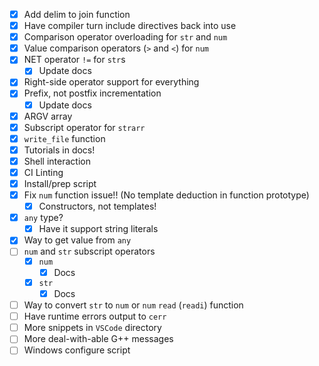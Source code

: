 - [x] Add delim to join function
- [x] Have compiler turn include directives back into use
- [x] Comparison operator overloading for `str` and `num`
- [x] Value comparison operators (`>` and `<`) for `num`
- [x] NET operator `!=` for `str`s
  - [x] Update docs
- [x] Right-side operator support for everything
- [x] Prefix, not postfix incrementation
  - [x] Update docs
- [x] ARGV array
- [x] Subscript operator for `strarr`
- [x] `write_file` function
- [x] Tutorials in docs!
- [x] Shell interaction
- [x] CI Linting
- [x] Install/prep script
- [x] Fix `num` function issue!! (No template deduction in function prototype)
  - [x] Constructors, not templates!
- [x] `any` type?
  - [x] Have it support string literals
- [x] Way to get value from `any`
- [ ] `num` and `str` subscript operators
  - [x] `num`
    - [x] Docs
  - [x] `str`
    - [x] Docs
- [ ] Way to convert `str` to `num` or `num` `read` (`readi`) function
- [ ] Have runtime errors output to `cerr`
- [ ] More snippets in `VSCode` directory
- [ ] More deal-with-able G++ messages
- [ ] Windows configure script

